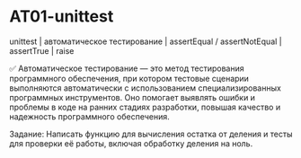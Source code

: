 # AT01-unittest
unittest | aвтоматическое тестирование | assertEqual / assertNotEqual |  assertTrue | raise

✅ Автоматическое тестирование — это метод тестирования программного обеспечения, при котором
тестовые сценарии выполняются автоматически с использованием специализированных программных инструментов. 
Оно помогает выявлять ошибки и проблемы в коде на ранних стадиях разработки, повышая качество и надежность программного обеспечения.

Задание:
Написать функцию для вычисления остатка от деления и тесты для проверки её работы, включая обработку деления на ноль.